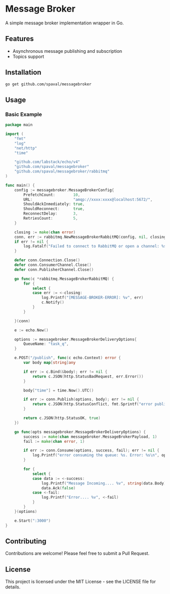 # Message Broker

A simple message broker implementation wrapper in Go.

## Features

- Asynchronous message publishing and subscription
- Topics support

## Installation

```bash
go get github.com/spaval/messagebroker
```

## Usage

### Basic Example

```go
package main

import (
	"fmt"
	"log"
	"net/http"
	"time"

	"github.com/labstack/echo/v4"
	"github.com/spaval/messagebroker"
	"github.com/spaval/messagebroker/rabbitmq"
)

func main() {
	config := messagebroker.MessageBrokerConfig{
		PrefetchCount:        10,
		URL:                  "amqp://xxxx:xxxx@localhost:5672/",
		ShouldAckInmediately: true,
		ShouldReconnect:      true,
		ReconnectDelay:       3,
		RetriesCount:         5,
	}

	closing := make(chan error)
	conn, err := rabbitmq.NewMessageBrokerRabbitMQ(config, nil, closing)
	if err != nil {
		log.Fatalf("Failed to connect to RabbitMQ or open a channel: %s", err.Error())
	}

	defer conn.Connection.Close()
	defer conn.ConsumerChannel.Close()
	defer conn.PublisherChannel.Close()

	go func(c *rabbitmq.MessageBrokerRabbitMQ) {
		for {
			select {
			case err := <-closing:
				log.Printf("[MESSAGE-BROKER-ERROR]: %v", err)
				c.Notify()
			}
		}

	}(conn)

	e := echo.New()

	options := messagebroker.MessageBrokerDeliveryOptions{
		QueueName: "task_q",
	}

	e.POST("/publish", func(c echo.Context) error {
		var body map[string]any

		if err := c.Bind(&body); err != nil {
			return c.JSON(http.StatusBadRequest, err.Error())
		}

		body["time"] = time.Now().UTC()

		if err := conn.Publish(options, body); err != nil {
			return c.JSON(http.StatusConflict, fmt.Sprintf("error publishing. Error: %s", err.Error()))
		}

		return c.JSON(http.StatusOK, true)
	})

	go func(opts messagebroker.MessageBrokerDeliveryOptions) {
		success := make(chan messagebroker.MessageBrokerPayload, 1)
		fail := make(chan error, 1)

		if err := conn.Consume(options, success, fail); err != nil {
			log.Printf("error consuming the queue: %s. Error: %s\n", options.QueueName, err.Error())
		}

		for {
			select {
			case data := <-success:
				log.Printf("Message Incoming.... %v", string(data.Body))
				data.Ack(false)
			case <-fail:
				log.Printf("Error.... %v", <-fail)
			}
		}
	}(options)

	e.Start(":3000")
}

```

## Contributing

Contributions are welcome! Please feel free to submit a Pull Request.

## License

This project is licensed under the MIT License - see the LICENSE file for details.
